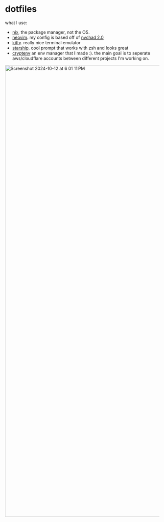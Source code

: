 # dotfiles

what I use: 
- [nix](https://nixos.org/), the package manager, not the OS.
- [neovim](https://neovim.io/). my config is based off of [nvchad 2.0](https://nvchad.com/)
- [kitty](https://sw.kovidgoyal.net/kitty/). really nice terminal emulator
- [starship](https://starship.rs/). cool prompt that works with zsh and looks great
- [cryptenv](https://github.com/rgodha24/cryptenv) an env manager that I made :). the main goal is to seperate aws/cloudflare accounts between different projects I'm working on.

<img width="1470" alt="Screenshot 2024-10-12 at 6 01 11 PM" src="https://github.com/user-attachments/assets/345a4bcb-b863-44b7-bf7f-b4572c023ef6">

